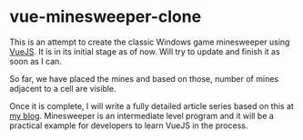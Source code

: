 # vue-minesweeper-clone

This is an attempt to create the classic Windows game minesweeper using [VueJS](https://vuejs.org). It is in its initial stage as of now. Will try to update and finish it as soon as I can.

So far, we have placed the mines and based on those, number of mines adjacent to a cell are visible.

Once it is complete, I will write a fully detailed article series based on this at [my blog](https://vijayjoshi.org). Minesweeper is an intermediate level program and it will be a practical example for developers to learn VueJS in the process.
